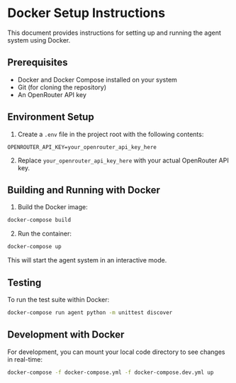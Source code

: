 # Docker Setup Instructions

This document provides instructions for setting up and running the agent system using Docker.

## Prerequisites

- Docker and Docker Compose installed on your system
- Git (for cloning the repository)
- An OpenRouter API key

## Environment Setup

1. Create a `.env` file in the project root with the following contents:

```
OPENROUTER_API_KEY=your_openrouter_api_key_here
```

2. Replace `your_openrouter_api_key_here` with your actual OpenRouter API key.

## Building and Running with Docker

1. Build the Docker image:

```bash
docker-compose build
```

2. Run the container:

```bash
docker-compose up
```

This will start the agent system in an interactive mode.

## Testing

To run the test suite within Docker:

```bash
docker-compose run agent python -m unittest discover
```

## Development with Docker

For development, you can mount your local code directory to see changes in real-time:

```bash
docker-compose -f docker-compose.yml -f docker-compose.dev.yml up
``` 